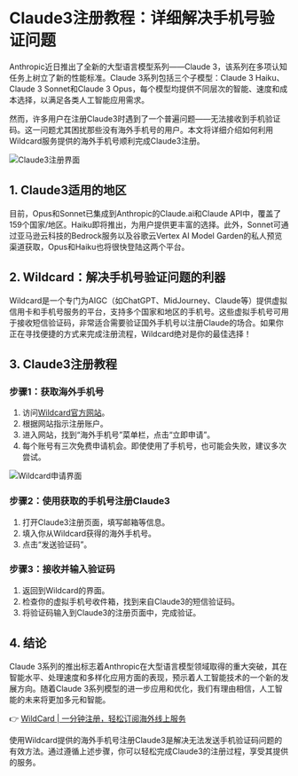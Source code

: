 # Claude3注册教程：详细解决手机号验证问题

Anthropic近日推出了全新的大型语言模型系列——Claude 3，该系列在多项认知任务上树立了新的性能标准。Claude 3系列包括三个子模型：Claude 3 Haiku、Claude 3 Sonnet和Claude 3 Opus，每个模型均提供不同层次的智能、速度和成本选择，以满足各类人工智能应用需求。

然而，许多用户在注册Claude3时遇到了一个普遍问题——无法接收到手机验证码。这一问题尤其困扰那些没有海外手机号的用户。本文将详细介绍如何利用Wildcard服务提供的海外手机号顺利完成Claude3注册。

![Claude3注册界面](https://bbtdd.com/img/7236350545369.webp)

## 1. Claude3适用的地区

目前，Opus和Sonnet已集成到Anthropic的Claude.ai和Claude API中，覆盖了159个国家/地区。Haiku即将推出，为用户提供更丰富的选择。此外，Sonnet可通过亚马逊云科技的Bedrock服务以及谷歌云Vertex AI Model Garden的私人预览渠道获取，Opus和Haiku也将很快登陆这两个平台。

## 2. Wildcard：解决手机号验证问题的利器

Wildcard是一个专门为AIGC（如ChatGPT、MidJourney、Claude等）提供虚拟信用卡和手机号服务的平台，支持多个国家和地区的手机号。这些虚拟手机号可用于接收短信验证码，非常适合需要验证国外手机号以注册Claude的场合。如果你正在寻找便捷的方式来完成注册流程，Wildcard绝对是你的最佳选择！

## 3. Claude3注册教程

### 步骤1：获取海外手机号

1. 访问[Wildcard官方网站](https://bbtdd.com/WildCard)。
2. 根据网站指示注册账户。
3. 进入网站，找到“海外手机号”菜单栏，点击“立即申请”。
4. 每个账号有三次免费申请机会。即使使用了手机号，也可能会失败，建议多次尝试。

![Wildcard申请界面](https://bbtdd.com/img/585961450320763.webp)

### 步骤2：使用获取的手机号注册Claude3

1. 打开Claude3注册页面，填写邮箱等信息。
2. 填入你从Wildcard获得的海外手机号。
3. 点击“发送验证码”。

### 步骤3：接收并输入验证码

1. 返回到Wildcard的界面。
2. 检查你的虚拟手机号收件箱，找到来自Claude3的短信验证码。
3. 将验证码输入到Claude3的注册页面中，完成验证。

## 4. 结论

Claude 3系列的推出标志着Anthropic在大型语言模型领域取得的重大突破，其在智能水平、处理速度和多样化应用方面的表现，预示着人工智能技术的一个新的发展方向。随着Claude 3系列模型的进一步应用和优化，我们有理由相信，人工智能的未来将更加多元和智能。

👉 [WildCard | 一分钟注册，轻松订阅海外线上服务](https://bbtdd.com/WildCard)

使用Wildcard提供的海外手机号注册Claude3是解决无法发送手机验证码问题的有效方法。通过遵循上述步骤，你可以轻松完成Claude3的注册过程，享受其提供的服务。